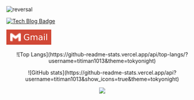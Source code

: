![reversal](https://capsule-render.vercel.app/api?type=wave&reversal=true&color=306998&height=180&section=footer&text=%20hyunsukRho();&fontColor=FFD43B&fontSize=90)

<!-- Here are some ideas to get you started:

- 🔭 I’m currently working on ...
- 🌱 I’m currently learning ...
- 👯 I’m looking to collaborate on ...
- 🤔 I’m looking for help with ...
- 💬 Ask me about ...
- 📫 How to reach me: ...
- 😄 Pronouns: ...
- ⚡ Fun fact: ... 
-->



[![Tech Blog Badge](http://img.shields.io/badge/-Tech%20blog-black?style=flat-square&logo=github&link=https://titiman1013.github.io/)](https://titiman1013.github.io/)

[![Gmail Badge](images/Gmail-d14836.svg)](mailto:titiman444@gmail.com)

<div align=center>
    <p>![Top Langs](https://github-readme-stats.vercel.app/api/top-langs/?username=titiman1013&theme=tokyonight)</p>
    <p>![GitHub stats](https://github-readme-stats.vercel.app/api?username=titiman1013&show_icons=true&theme=tokyonight)</p>
</div>


<div align=center>
    <a href="https://hits.seeyoufarm.com"><img src="https://hits.seeyoufarm.com/api/count/incr/badge.svg?url=https%3A%2F%2Fgithub.com%2Ftitiman1013&count_bg=%2379C83D&title_bg=%23555555&icon=&icon_color=%23E7E7E7&title=hits&edge_flat=false"/></a>
</div>
